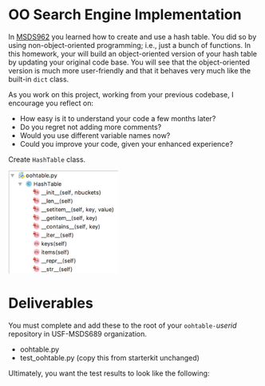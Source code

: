 # OO Search Engine Implementation

In [MSDS962](https://github.com/parrt/msds692/blob/master/hw/search.md) you learned how to create and use a hash table. You did so by using non-object-oriented programming; i.e., just a bunch of functions. In this homework, your will build an object-oriented version of your hash table by updating your original code base. You will see that the object-oriented version is much more user-friendly and that it behaves very much like the built-in `dict` class.

As you work on this project, working from your previous codebase, I encourage you reflect on:

* How easy is it to understand your code a few months later? 
* Do you regret not adding more comments?
* Would you use different variable names now?
* Could you improve your code, given your enhanced experience?

Create `HashTable` class.

<img src="images/oohtable-methods.png" width="220">

# Deliverables

You must complete and add these to the root of your `oohtable-`*userid* repository in USF-MSDS689 organization.

* oohtable.py
* test_oohtable.py (copy this from starterkit unchanged)

Ultimately, you want the test results to look like the following:

```
```

